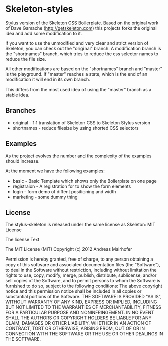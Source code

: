 
Skeleton-styles
===============

Stylus version of the Skeleton CSS Boilerplate.
Based on the original work of Dave Gamache (http://getskeleton.com) this projects forks the 
original idea and add some modification to it.

If you want to use the unmodified and very clear and strict version of Skeleton, you can
check out the "original" branch. A modification branch is the "shortnames" branch, which
tries to reduce the css selector names to reduce the file size.

All other modifications are based on the "shortnames" branch and "master" is the playground.
If "master" reaches a state, which is the end of an modification it will end in its own branch.

This differs from the most used idea of using the "master" branch as a stable idea.

Branches
---------
  * original - 1:1 translation of Skeleton CSS to Skeleton Stylus version
  * shortnames - reduce filesize by using shorted CSS selectors


Examples
---------
As the project evolves the number and the complexity of the examples should increase.

At the moment we have the following examples:

  * basic - Basic Template which shows only the Boilerplate on one page
  * registraion - A registration for to show the form elements
  * login - form demo of diffent positioning and width
  * marketing - some dummy thing


License
--------

The stylus-skeleton is released under the same license as Skeleton: MIT License

The license Text


The MIT License (MIT)
Copyright (c) 2012 Andreas Mairhofer

Permission is hereby granted, free of charge, to any person obtaining a copy of this software and associated documentation files (the "Software"), to deal in the Software without restriction, including without limitation the rights to use, copy, modify, merge, publish, distribute, sublicense, and/or sell copies of the Software, and to permit persons to whom the Software is furnished to do so, subject to the following conditions:
The above copyright notice and this permission notice shall be included in all copies or substantial portions of the Software.
THE SOFTWARE IS PROVIDED "AS IS", WITHOUT WARRANTY OF ANY KIND, EXPRESS OR IMPLIED, INCLUDING BUT NOT LIMITED TO THE WARRANTIES OF MERCHANTABILITY, FITNESS FOR A PARTICULAR PURPOSE AND NONINFRINGEMENT. IN NO EVENT SHALL THE AUTHORS OR COPYRIGHT HOLDERS BE LIABLE FOR ANY CLAIM, DAMAGES OR OTHER LIABILITY, WHETHER IN AN ACTION OF CONTRACT, TORT OR OTHERWISE, ARISING FROM, OUT OF OR IN CONNECTION WITH THE SOFTWARE OR THE USE OR OTHER DEALINGS IN THE SOFTWARE.
